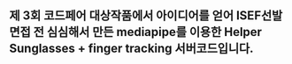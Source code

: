## 제 3회 코드페어 대상작품에서 아이디어를 얻어 ISEF선발면접 전 심심해서 만든 mediapipe를 이용한 Helper Sunglasses + finger tracking 서버코드입니다.
